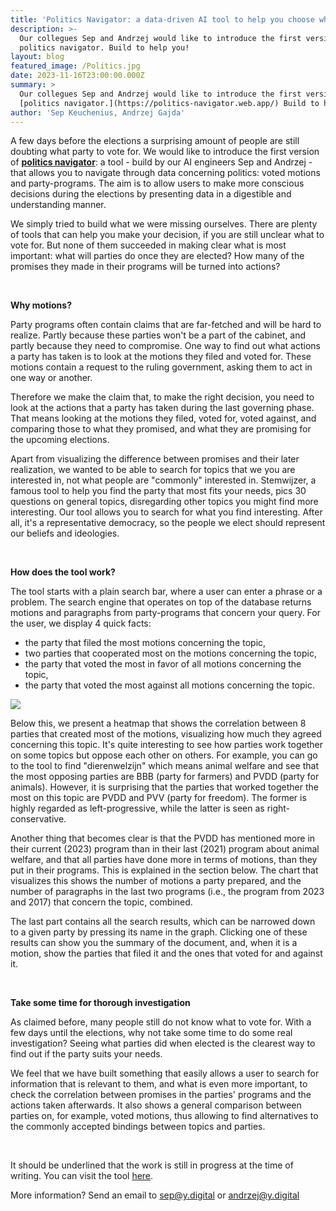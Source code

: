```yaml
---
title: 'Politics Navigator: a data-driven AI tool to help you choose what to vote for '
description: >-
  Our collegues Sep and Andrzej would like to introduce the first version of
  politics navigator. Build to help you!
layout: blog
featured_image: /Politics.jpg
date: 2023-11-16T23:00:00.000Z
summary: >
  Our collegues Sep and Andrzej would like to introduce the first version of
  [politics navigator.](https://politics-navigator.web.app/) Build to help you!
author: 'Sep Keuchenius, Andrzej Gajda'
---
```


A few days before the elections a surprising amount of people are still doubting what party to vote for. We would like to introduce the first version of **[politics navigator](https://politics-navigator.web.app/ "Politics Navigator")**: a tool - build by our AI engineers Sep and Andrzej - that allows you to navigate through data concerning politics: voted motions and party-programs. The aim is to allow users to make more conscious decisions during the elections by presenting data in a digestible and understanding manner.

We simply tried to build what we were missing ourselves. There are plenty of tools that can help you make your decision, if you are still unclear what to vote for. But none of them succeeded in making clear what is most important: what will parties do once they are elected? How many of the promises they made in their programs will be turned into actions?

 

**Why motions?**

Party programs often contain claims that are far-fetched and will be hard to realize. Partly because these parties won't be a part of the cabinet, and partly because they need to compromise. One way to find out what actions a party has taken is to look at the motions they filed and voted for. These motions contain a request to the ruling government, asking them to act in one way or another. 

Therefore we make the claim that, to make the right decision, you need to look at the actions that a party has taken during the last governing phase. That means looking at the motions they filed, voted for, voted against, and comparing those to what they promised, and what they are promising for the upcoming elections. 

Apart from visualizing the difference between promises and their later realization, we wanted to be able to search for topics that we you are interested in, not what people are "commonly" interested in. Stemwijzer, a famous tool to help you find the party that most fits your needs, pics 30 questions on general topics, disregarding other topics you might find more interesting. Our tool allows you to search for what you find interesting. After all, it's a representative democracy, so the people we elect should represent our beliefs and ideologies. 

 

**How does the tool work?** 

The tool starts with a plain search bar, where a user can enter a phrase or a problem. The search engine that operates on top of the database returns motions and paragraphs from party-programs that concern your query. For the user, we display 4 quick facts: 

* the party that filed the most motions concerning the topic, 
* two parties that cooperated most on the motions concerning the topic, 
* the party that voted the most in favor of all motions concerning the topic, 
* the party that voted the most against all motions concerning the topic. 

![](</Politics navigator.png>)

Below this, we present a heatmap that shows the correlation between 8 parties that created most of the motions, visualizing how much they agreed concerning this topic. It's quite interesting to see how parties work together on some topics but oppose each other on others. For example, you can go to the tool to find "dierenwelzijn" which means animal welfare and see that the most opposing parties are BBB (party for farmers) and PVDD (party for animals). However, it is surprising that the parties that worked together the most on this topic are PVDD and PVV (party for freedom). The former is highly regarded as left-progressive, while the latter is seen as right-conservative.  

Another thing that becomes clear is that the PVDD has mentioned more in their current (2023) program than in their last (2021) program about animal welfare, and that all parties have done more in terms of motions, than they put in their programs. This is explained in the section below. The chart that visualizes this shows the number of motions a party prepared, and the number of paragraphs in the last two programs (i.e., the program from 2023 and 2017) that concern the topic, combined. 

The last part contains all the search results, which can be narrowed down to a given party by pressing its name in the graph. Clicking one of these results can show you the summary of the document, and, when it is a motion, show the parties that filed it and the ones that voted for and against it. 

 

**Take some time for thorough investigation**

As claimed before, many people still do not know what to vote for. With a few days until the elections, why not take some time to do some real investigation? Seeing what parties did when elected is the clearest way to find out if the party suits your needs.  

We feel that we have built something that easily allows a user to search for information that is relevant to them, and what is even more important, to check the correlation between promises in the parties' programs and the actions taken afterwards. It also shows a general comparison between parties on, for example, voted motions, thus allowing to find alternatives to the commonly accepted bindings between topics and parties.

 

It should be underlined that the work is still in progress at the time of writing. You can visit the tool [here](https://politics-navigator.web.app/). 

More information? Send an email to [sep@y.digital](mailto:sep@y.digital) or [andrzej@y.digital](mailto:andrzej@y.digital) 
